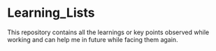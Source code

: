 # Learning_Lists
This repository contains all the learnings or key points observed while working and can help me in future while facing them again.
